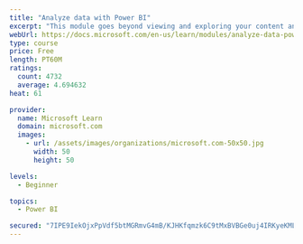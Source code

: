 ```yaml
---
title: "Analyze data with Power BI"
excerpt: "This module goes beyond viewing and exploring your content and explains how to interact with it by working with reports and dashboards to uncover and share new business insights."
webUrl: https://docs.microsoft.com/en-us/learn/modules/analyze-data-power-bi/
type: course
price: Free
length: PT60M
ratings:
  count: 4732
  average: 4.694632
heat: 61

provider:
  name: Microsoft Learn
  domain: microsoft.com
  images:
    - url: /assets/images/organizations/microsoft.com-50x50.jpg
      width: 50
      height: 50

levels:
  - Beginner

topics:
  - Power BI

secured: "7IPE9IekOjxPpVdf5btMGRmvG4mB/KJHKfqmzk6C9tMxBVBGe0uj4IRKyeKMLurLjT090vJzh5JZ24RWNU32UMEi4XrCXEZHNWorz1qPllYJZ07XiBB1EvQPMZnLXsb+iK5He32COAbfRF7DeGC1EhxtAo5KtjKql3VqOVrWG0MxH1SCFJ2TPz0dvpwuJorApyjYy8V4GlaHz/cFtORwI0pu+Pf7GGaOUFPSwyncorDkr4fhff8LqM8Le5lrCaGTWEq7WZuNGb4sCiWjd+7xe6cZABhj+7Z2CdBMWmGmEhOfGlfY4eDcNzRZCrvrkEYaZ0xlAjyo+64lsR5YPkVJXRyrO2JtOm8k+PeaX5ZHE4pyIS3CvzG4yRcOcr19PpNz+Q2Dt3wLF9okMryEjR/dQCIhTv3eXqrJMaccZqPImeM=;WBY2uTbtBBkC98w4jm2d8g=="
---
```


